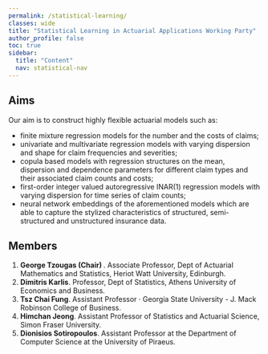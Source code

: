```yaml
---
permalink: /statistical-learning/
classes: wide
title: "Statistical Learning in Actuarial Applications Working Party"
author_profile: false
toc: true
sidebar:
  title: "Content"
  nav: statistical-nav
---
```


## Aims
Our aim is to construct highly flexible actuarial models such as:
<ul>
<li> finite mixture regression models for the number and the costs of claims; </li>
<li> univariate and multivariate regression models with varying dispersion and shape for claim frequencies and severities; </li>
<li> copula based models with regression structures on the mean, dispersion and dependence parameters for different claim types and their associated claim counts and costs; </li>
<li> first-order integer valued autoregressive INAR(1) regression models with varying dispersion for time series of claim counts; </li>
<li> neural network embeddings of the aforementioned models which are able to capture the stylized characteristics of structured, semi-structured and unstructured insurance data. </li>
</ul>

## Members
1. <b> George Tzougas (Chair) </b>. Associate Professor, Dept of Actuarial Mathematics and Statistics, Heriot Watt University, Edinburgh.
2. <b>Dimitris Karlis</b>. Professor, Dept of Statistics, Athens University of Economics and Business.
3. <b>Tsz Chai Fung</b>. Assistant Professor · Georgia State University - J. Mack Robinson College of Business.
4. <b>Himchan Jeong</b>. Assistant Professor of Statistics and Actuarial Science, Simon Fraser University.
5. <b>Dionisios Sotiropoulos</b>.  Assistant Professor at the Department of Computer Science at the University of Piraeus.

